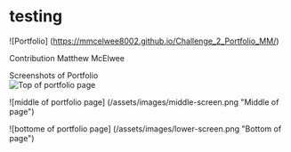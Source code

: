 # testing

![Portfolio] (https://mmcelwee8002.github.io/Challenge_2_Portfolio_MM/)

Contribution
Matthew McElwee

Screenshots of Portfolio  
![Top of portfolio page](/assets/images/top-screen.png)

![middle of portfolio page] (/assets/images/middle-screen.png "Middle of page")

![bottome of portfolio page] (/assets/images/lower-screen.png "Bottom of page")
